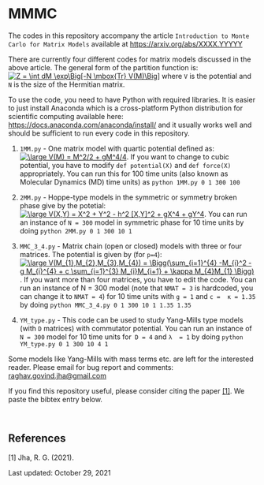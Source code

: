# MMMC

The codes in this repository accompany the article `Introduction to Monte Carlo for Matrix Models` 
available at https://arxiv.org/abs/XXXX.YYYYY

There are currently four different codes for matrix models discussed in the above article. 
The general form of the partition function is: <a href="https://www.codecogs.com/eqnedit.php?latex=\dpi{80}&space;\bg_black&space;\fn_phv&space;Z&space;=&space;\int&space;dM&space;\exp\Big[-N&space;\mbox{Tr}&space;V(M)\Big]" target="_blank"><img src="https://latex.codecogs.com/gif.latex?\dpi{80}&space;\bg_black&space;\fn_phv&space;Z&space;=&space;\int&space;dM&space;\exp\Big[-N&space;\mbox{Tr}&space;V(M)\Big]" title="Z = \int dM \exp\Big[-N \mbox{Tr} V(M)\Big]" /></a>
where `V` is the potential and `N` is the size of the Hermitian matrix. 

To use the code, you need to have Python with required libraries. It is easier to just install 
Anaconda which is a cross-platform Python distribution for scientific computing
available here: https://docs.anaconda.com/anaconda/install/ and it usually works well
and should be sufficient to run every code in this repository. 

1. `1MM.py` - One matrix model with quartic potential defined as: <a href="https://www.codecogs.com/eqnedit.php?latex=\dpi{80}&space;\bg_black&space;\fn_phv&space;\large&space;V(M)&space;=&space;M^2/2&space;&plus;&space;gM^4/4" target="_blank"><img src="https://latex.codecogs.com/gif.latex?\dpi{80}&space;\bg_black&space;\fn_phv&space;\large&space;V(M)&space;=&space;M^2/2&space;&plus;&space;gM^4/4" title="\large V(M) = M^2/2 + gM^4/4" /></a>. 
If you want to change to cubic potential, you have to modify `def potential(X)`
and `def force(X)` appropriately. You can run this for 100 time units (also known as Molecular Dynamics (MD) time units)
as `python 1MM.py 0 1 300 100`

2. `2MM.py` - Hoppe-type models in the symmetric or symmetry broken phase give by the potetial: <a href="https://www.codecogs.com/eqnedit.php?latex=\dpi{80}&space;\bg_black&space;\fn_phv&space;\large&space;V(X,Y)&space;=&space;X^2&space;&plus;&space;Y^2&space;-&space;h^2&space;[X,Y]^2&space;&plus;&space;gX^4&space;&plus;&space;gY^4" target="_blank"><img src="https://latex.codecogs.com/gif.latex?\dpi{80}&space;\bg_black&space;\fn_phv&space;\large&space;V(X,Y)&space;=&space;X^2&space;&plus;&space;Y^2&space;-&space;h^2&space;[X,Y]^2&space;&plus;&space;gX^4&space;&plus;&space;gY^4" title="\large V(X,Y) = X^2 + Y^2 - h^2 [X,Y]^2 + gX^4 + gY^4" /></a>. 
You can run an instance of `N = 300` model in symmetric phase for 10 time units by doing `python 2MM.py 0 1 300 10 1`

3. `MMC_3_4.py` - Matrix chain (open or closed) models with three or four matrices. The potential is given by (for `p=4`):
<a href="https://www.codecogs.com/eqnedit.php?latex=\dpi{80}&space;\bg_black&space;\fn_phv&space;\large&space;V(M_{1},M_{2},M_{3},M_{4})&space;=&space;\Bigg(\sum_{i=1}^{4}&space;-M_{i}^2&space;-&space;g&space;M_{i}^{4}&space;&plus;&space;c&space;\sum_{i=1}^{3}&space;M_{i}M_{i&plus;1}&space;&plus;&space;\kappa&space;M_{4}M_{1}&space;\Bigg)" target="_blank"><img src="https://latex.codecogs.com/gif.latex?\dpi{80}&space;\bg_black&space;\fn_phv&space;\large&space;V(M_{1},M_{2},M_{3},M_{4})&space;=&space;\Bigg(\sum_{i=1}^{4}&space;-M_{i}^2&space;-&space;g&space;M_{i}^{4}&space;&plus;&space;c&space;\sum_{i=1}^{3}&space;M_{i}M_{i&plus;1}&space;&plus;&space;\kappa&space;M_{4}M_{1}&space;\Bigg)" title="\large V(M_{1},M_{2},M_{3},M_{4}) = \Bigg(\sum_{i=1}^{4} -M_{i}^2 - g M_{i}^{4} + c \sum_{i=1}^{3} M_{i}M_{i+1} + \kappa M_{4}M_{1} \Bigg)" /></a>. If you want more than four matrices, you have to edit the code. You can run an instance of N = 300 model (note that `NMAT = 3` is hardcoded, you can change it to `NMAT = 4`) for 10 time units with `g = 1` and `c =  κ = 1.35` by doing `python MMC_3_4.py 0 1 300 10 1 1.35 1.35`

4. `YM_type.py` - This code can be used to study Yang-Mills type models (with `D` matrices) with commutator potential. You can run an instance of `N = 300` model for 10 time units for` D = 4` and `λ  = 1` by doing `python YM_type.py 0 1 300 10 4 1`


Some models like Yang-Mills with mass terms etc. are left for the interested reader. 
Please email for bug report and comments: raghav.govind.jha@gmail.com 


If you find this repository useful, please consider citing the paper [[1]](#1). We paste the bibtex entry below.

```bibtex
 
```


## References
<a id="1">[1]</a> 
Jha, R. G. (2021). 



Last updated: 
October 29, 2021
